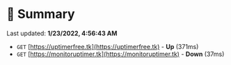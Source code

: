 # 📖 Summary
Last updated: **1/23/2022, 4:56:43 AM**

- `GET` [https://uptimerfree.tk](https://uptimerfree.tk) - **Up** (371ms)
- `GET` [https://monitoruptimer.tk](https://monitoruptimer.tk) - **Down** (37ms)

